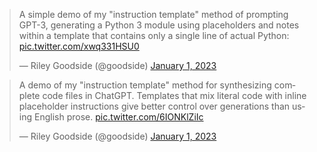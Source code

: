 <blockquote class="twitter-tweet"><p lang="en" dir="ltr">A simple demo of my &quot;instruction template&quot; method of prompting GPT-3, generating a Python 3 module using placeholders and notes within a template that contains only a single line of actual Python: <a href="https://t.co/xwq331HSU0">pic.twitter.com/xwq331HSU0</a></p>&mdash; Riley Goodside (@goodside) <a href="https://twitter.com/goodside/status/1609465914453377024?ref_src=twsrc%5Etfw">January 1, 2023</a></blockquote>
<blockquote class="twitter-tweet"><p lang="en" dir="ltr">A demo of my &quot;instruction template&quot; method for synthesizing complete code files in ChatGPT. Templates that mix literal code with inline placeholder instructions give better control over generations than using English prose. <a href="https://t.co/6IONKlZiIc">pic.twitter.com/6IONKlZiIc</a></p>&mdash; Riley Goodside (@goodside) <a href="https://twitter.com/goodside/status/1609489758584963073?ref_src=twsrc%5Etfw">January 1, 2023</a></blockquote> <script async src="https://platform.twitter.com/widgets.js" charset="utf-8"></script>
